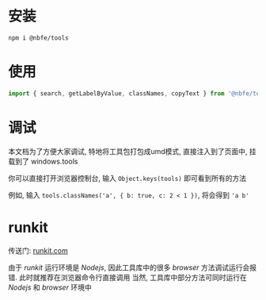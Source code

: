 # 安装

```
npm i @nbfe/tools
```

# 使用

```javascript
import { search, getLabelByValue, classNames, copyText } from '@nbfe/tools';
```

# 调试

本文档为了方便大家调试, 特地将工具包打包成umd模式, 直接注入到了页面中, 挂载到了 windows.tools

你可以直接打开浏览器控制台, 输入 `Object.keys(tools)` 即可看到所有的方法

例如, 输入 `tools.classNames('a', { b: true, c: 2 < 1 })`, 将会得到 `'a b'`

# runkit

传送门: [runkit.com](https://runkit.com/)

由于 *runkit* 运行环境是 *Nodejs*, 因此工具库中的很多 *browser* 方法调试运行会报错. 此时就推荐在浏览器命令行直接调用
当然, 工具库中部分方法可同时运行在 *Nodejs* 和 *browser* 环境中

